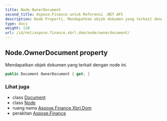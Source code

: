 ```yaml
---
title: Node.OwnerDocument
second_title: Aspose.Finance untuk Referensi .NET API
description: Node Properti. Mendapatkan objek dokumen yang terkait dengan node ini.
type: docs
weight: 120
url: /id/net/aspose.finance.xbrl.dom/node/ownerdocument/
---
```

## Node.OwnerDocument property

Mendapatkan objek dokumen yang terkait dengan node ini.

```csharp
public Document OwnerDocument { get; }
```

### Lihat juga

* class [Document](../../document/)
* class [Node](../)
* ruang nama [Aspose.Finance.Xbrl.Dom](../../node/)
* perakitan [Aspose.Finance](../../../)


